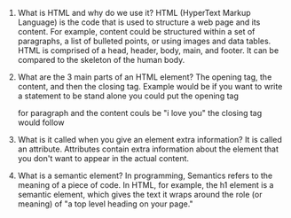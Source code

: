 1. What is HTML and why do we use it?
HTML (HyperText Markup Language) is the code that is used to structure a web page and its content. For example, content could be structured within a set of paragraphs, a list of bulleted points, or using images and data tables. HTML is comprised of a head, header, body, main, and footer. It can be compared to the skeleton of the human body.

2. What are the 3 main parts of an HTML element?
The opening tag, the content, and then the closing tag. Example would be if you want to write a statement to be stand alone you could put the opening tag <p> for paragraph and the content couls be "i love you" the closing tag would follow </p>

3. What is it called when you give an element extra information?
It is called an attribute. 
Attributes contain extra information about the element that you don't want to appear in the actual content.

4. What is a semantic element?
In programming, Semantics refers to the meaning of a piece of code.
In HTML, for example, the h1 element is a semantic element, which gives the text it wraps around the role (or meaning) of "a top level heading on your page."
